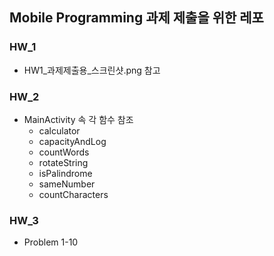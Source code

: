 ## Mobile Programming 과제 제출을 위한 레포
### HW_1
- HW1_과제제출용_스크린샷.png 참고

### HW_2
- MainActivity 속 각 함수 참조
  - calculator
  - capacityAndLog
  - countWords
  - rotateString
  - isPalindrome
  - sameNumber
  - countCharacters

### HW_3
- Problem 1-10

